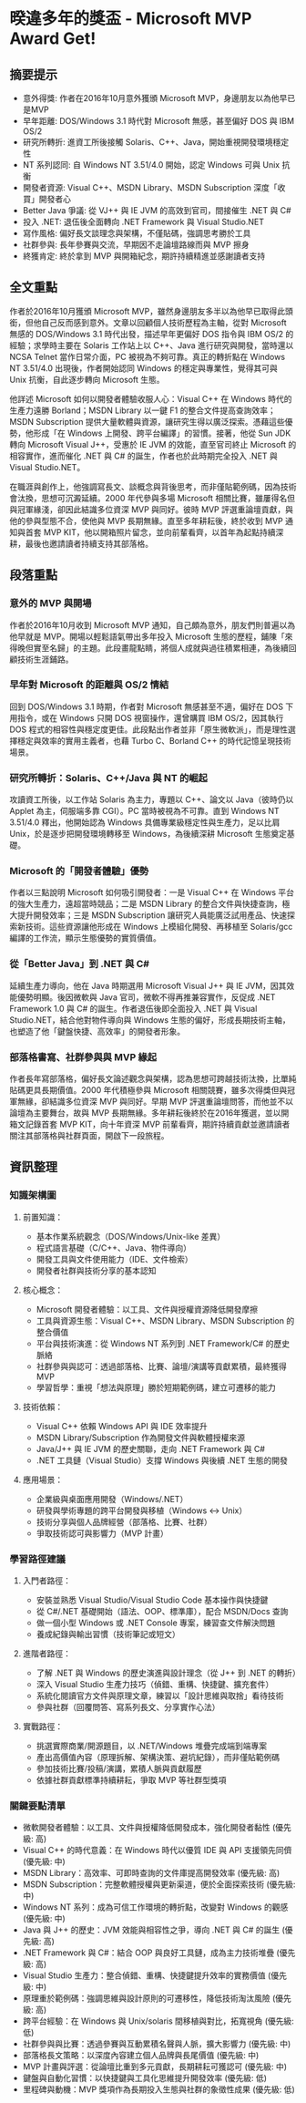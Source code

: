 # 暌違多年的獎盃 - Microsoft MVP Award Get!

## 摘要提示
- 意外得獎: 作者在2016年10月意外獲頒 Microsoft MVP，身邊朋友以為他早已是MVP
- 早年距離: DOS/Windows 3.1 時代對 Microsoft 無感，甚至偏好 DOS 與 IBM OS/2
- 研究所轉折: 進資工所後接觸 Solaris、C++、Java，開始重視開發環境穩定性
- NT 系列認同: 自 Windows NT 3.51/4.0 開始，認定 Windows 可與 Unix 抗衡
- 開發者資源: Visual C++、MSDN Library、MSDN Subscription 深度「收買」開發者心
- Better Java 爭議: 從 VJ++ 與 IE JVM 的高效到官司，間接催生 .NET 與 C#
- 投入 .NET: 退伍後全面轉向 .NET Framework 與 Visual Studio.NET
- 寫作風格: 偏好長文談理念與架構，不僅貼碼，強調思考勝於工具
- 社群參與: 長年參賽與交流，早期因不走論壇路線而與 MVP 擦身
- 終獲肯定: 終於拿到 MVP 與開箱紀念，期許持續精進並感謝讀者支持

## 全文重點
作者於2016年10月獲頒 Microsoft MVP，雖然身邊朋友多半以為他早已取得此頭銜，但他自己反而感到意外。文章以回顧個人技術歷程為主軸，從對 Microsoft 無感的 DOS/Windows 3.1 時代出發，描述早年更偏好 DOS 指令與 IBM OS/2 的經驗；求學時主要在 Solaris 工作站上以 C++、Java 進行研究與開發，當時還以 NCSA Telnet 當作日常介面，PC 被視為不夠可靠。真正的轉折點在 Windows NT 3.51/4.0 出現後，作者開始認同 Windows 的穩定與專業性，覺得其可與 Unix 抗衡，自此逐步轉向 Microsoft 生態。

他詳述 Microsoft 如何以開發者體驗收服人心：Visual C++ 在 Windows 時代的生產力遠勝 Borland；MSDN Library 以一鍵 F1 的整合文件提高查詢效率；MSDN Subscription 提供大量軟體與資源，讓研究生得以廣泛探索。憑藉這些優勢，他形成「在 Windows 上開發、跨平台編譯」的習慣。接著，他從 Sun JDK 轉向 Microsoft Visual J++，受惠於 IE JVM 的效能，直至官司終止 Microsoft 的相容實作，進而催化 .NET 與 C# 的誕生，作者也於此時期完全投入 .NET 與 Visual Studio.NET。

在職涯與創作上，他強調寫長文、談概念與背後思考，而非僅貼範例碼，因為技術會汰換，思想可沉澱延續。2000 年代參與多場 Microsoft 相關比賽，雖屢得名但與冠軍緣淺，卻因此結識多位資深 MVP 與同好。彼時 MVP 評選重論壇貢獻，與他的參與型態不合，使他與 MVP 長期無緣。直至多年耕耘後，終於收到 MVP 通知與首套 MVP KIT，他以開箱照片留念，並向前輩看齊，以首年為起點持續深耕，最後也邀請讀者持續支持其部落格。

## 段落重點
### 意外的 MVP 與開場
作者於2016年10月收到 Microsoft MVP 通知，自己頗為意外，朋友們則普遍以為他早就是 MVP。開場以輕鬆語氣帶出多年投入 Microsoft 生態的歷程，鋪陳「來得晚但實至名歸」的主題。此段畫龍點睛，將個人成就與過往積累相連，為後續回顧技術生涯鋪路。

### 早年對 Microsoft 的距離與 OS/2 情結
回到 DOS/Windows 3.1 時期，作者對 Microsoft 無感甚至不適，偏好在 DOS 下用指令，或在 Windows 只開 DOS 視窗操作，還曾購買 IBM OS/2，因其執行 DOS 程式的相容性與穩定度更佳。此段點出作者並非「原生微軟派」，而是理性選擇穩定與效率的實用主義者，也藉 Turbo C、Borland C++ 的時代記憶呈現技術場景。

### 研究所轉折：Solaris、C++/Java 與 NT 的崛起
攻讀資工所後，以工作站 Solaris 為主力，專題以 C++、論文以 Java（彼時仍以 Applet 為主，伺服端多靠 CGI）。PC 當時被視為不可靠。直到 Windows NT 3.51/4.0 釋出，他開始認為 Windows 具備專業級穩定性與生產力，足以比肩 Unix，於是逐步把開發環境轉移至 Windows，為後續深耕 Microsoft 生態奠定基礎。

### Microsoft 的「開發者體驗」優勢
作者以三點說明 Microsoft 如何吸引開發者：一是 Visual C++ 在 Windows 平台的強大生產力，遠超當時競品；二是 MSDN Library 的整合文件與快捷查詢，極大提升開發效率；三是 MSDN Subscription 讓研究人員能廣泛試用產品、快速探索新技術。這些資源讓他形成在 Windows 上模組化開發、再移植至 Solaris/gcc 編譯的工作流，顯示生態優勢的實質價值。

### 從「Better Java」到 .NET 與 C#
延續生產力導向，他在 Java 時期選用 Microsoft Visual J++ 與 IE JVM，因其效能優勢明顯。後因微軟與 Java 官司，微軟不得再推兼容實作，反促成 .NET Framework 1.0 與 C# 的誕生。作者退伍後即全面投入 .NET 與 Visual Studio.NET，結合他對物件導向與 Windows 生態的偏好，形成長期技術主軸，也塑造了他「鍵盤快捷、高效率」的開發者形象。

### 部落格書寫、社群參與與 MVP 緣起
作者長年寫部落格，偏好長文論述觀念與架構，認為思想可跨越技術汰換，比單純貼碼更具長期價值。2000 年代積極參與 Microsoft 相關競賽，雖多次得獎但與冠軍無緣，卻結識多位資深 MVP 與同好。早期 MVP 評選重論壇問答，而他並不以論壇為主要舞台，故與 MVP 長期無緣。多年耕耘後終於在2016年獲選，並以開箱文記錄首套 MVP KIT，向十年資深 MVP 前輩看齊，期許持續貢獻並邀請讀者關注其部落格與社群頁面，開啟下一段旅程。

## 資訊整理

### 知識架構圖
1. 前置知識：
   - 基本作業系統觀念（DOS/Windows/Unix-like 差異）
   - 程式語言基礎（C/C++、Java、物件導向）
   - 開發工具與文件使用能力（IDE、文件檢索）
   - 開發者社群與技術分享的基本認知

2. 核心概念：
   - Microsoft 開發者體驗：以工具、文件與授權資源降低開發摩擦
   - 工具與資源生態：Visual C++、MSDN Library、MSDN Subscription 的整合價值
   - 平台與技術演進：從 Windows NT 系列到 .NET Framework/C# 的歷史脈絡
   - 社群參與與認可：透過部落格、比賽、論壇/演講等貢獻累積，最終獲得 MVP
   - 學習哲學：重視「想法與原理」勝於短期範例碼，建立可遷移的能力

3. 技術依賴：
   - Visual C++ 依賴 Windows API 與 IDE 效率提升
   - MSDN Library/Subscription 作為開發文件與軟體授權來源
   - Java/J++ 與 IE JVM 的歷史關聯，走向 .NET Framework 與 C#
   - .NET 工具鏈（Visual Studio）支撐 Windows 與後續 .NET 生態的開發

4. 應用場景：
   - 企業級與桌面應用開發（Windows/.NET）
   - 研發與學術專題的跨平台開發與移植（Windows ↔ Unix）
   - 技術分享與個人品牌經營（部落格、比賽、社群）
   - 爭取技術認可與影響力（MVP 計畫）

### 學習路徑建議
1. 入門者路徑：
   - 安裝並熟悉 Visual Studio/Visual Studio Code 基本操作與快捷鍵
   - 從 C#/.NET 基礎開始（語法、OOP、標準庫），配合 MSDN/Docs 查詢
   - 做一個小型 Windows 或 .NET Console 專案，練習查文件解決問題
   - 養成紀錄與輸出習慣（技術筆記或短文）

2. 進階者路徑：
   - 了解 .NET 與 Windows 的歷史演進與設計理念（從 J++ 到 .NET 的轉折）
   - 深入 Visual Studio 生產力技巧（偵錯、重構、快捷鍵、擴充套件）
   - 系統化閱讀官方文件與原理文章，練習以「設計思維與取捨」看待技術
   - 參與社群（回覆問答、寫系列長文、分享實作心法）

3. 實戰路徑：
   - 挑選實際商業/開源題目，以 .NET/Windows 堆疊完成端到端專案
   - 產出高價值內容（原理拆解、架構決策、避坑紀錄），而非僅貼範例碼
   - 參加技術比賽/投稿/演講，累積人脈與貢獻履歷
   - 依據社群貢獻標準持續耕耘，爭取 MVP 等社群型獎項

### 關鍵要點清單
- 微軟開發者體驗：以工具、文件與授權降低開發成本，強化開發者黏性 (優先級: 高)
- Visual C++ 的時代意義：在 Windows 時代以優質 IDE 與 API 支援領先同儕 (優先級: 中)
- MSDN Library：高效率、可即時查詢的文件庫提高開發效率 (優先級: 高)
- MSDN Subscription：完整軟體授權與更新渠道，便於全面探索技術 (優先級: 中)
- Windows NT 系列：成為可信工作環境的轉折點，改變對 Windows 的觀感 (優先級: 中)
- Java 與 J++ 的歷史：JVM 效能與相容性之爭，導向 .NET 與 C# 的誕生 (優先級: 高)
- .NET Framework 與 C#：結合 OOP 與良好工具鏈，成為主力技術堆疊 (優先級: 高)
- Visual Studio 生產力：整合偵錯、重構、快捷鍵提升效率的實務價值 (優先級: 中)
- 原理重於範例碼：強調思維與設計原則的可遷移性，降低技術淘汰風險 (優先級: 高)
- 跨平台經驗：在 Windows 與 Unix/solaris 間移植與對比，拓寬視角 (優先級: 低)
- 社群參與與比賽：透過參賽與互動累積名聲與人脈，擴大影響力 (優先級: 中)
- 部落格長文策略：以深度內容建立個人品牌與長尾價值 (優先級: 中)
- MVP 計畫與評選：從論壇比重到多元貢獻，長期耕耘可獲認可 (優先級: 中)
- 鍵盤與自動化習慣：以快捷鍵與工具化思維提升開發效率 (優先級: 低)
- 里程碑與動機：MVP 獎項作為長期投入生態與社群的象徵性成果 (優先級: 低)